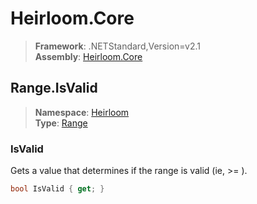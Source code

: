 # Heirloom.Core

> **Framework**: .NETStandard,Version=v2.1  
> **Assembly**: [Heirloom.Core][0]  

## Range.IsValid

> **Namespace**: [Heirloom][0]  
> **Type**: [Range][1]  

### IsValid

Gets a value that determines if the range is valid (ie, <c>
  <see cref="F:Heirloom.Range.Max" /> &gt;= <see cref="F:Heirloom.Range.Min" /></c> ).

```cs
bool IsValid { get; }
```

[0]: ../Heirloom.Core.md
[1]: Heirloom.Range.md
